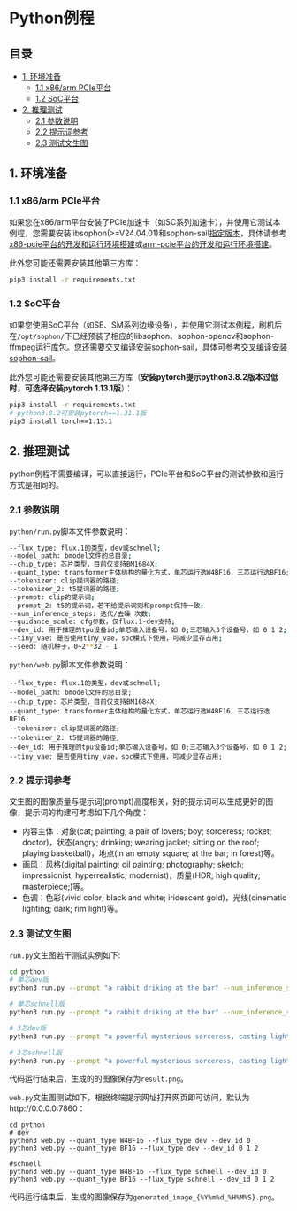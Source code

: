 # Python例程

## 目录

* [1. 环境准备](#1-环境准备)
    * [1.1 x86/arm PCIe平台](#11-x86arm-pcie平台)
    * [1.2 SoC平台](#12-soc平台)
* [2. 推理测试](#2-推理测试)
    * [2.1 参数说明](#21-参数说明)
    * [2.2 提示词参考](#22-提示词参考)
    * [2.3 测试文生图](#23-测试文生图)

## 1. 环境准备

### 1.1 x86/arm PCIe平台

如果您在x86/arm平台安装了PCIe加速卡（如SC系列加速卡），并使用它测试本例程，您需要安装libsophon(>=V24.04.01)和sophon-sail[指定版本](../README.md#3-运行环境准备)，具体请参考[x86-pcie平台的开发和运行环境搭建](../../../docs/Environment_Install_Guide.md#3-x86-pcie平台的开发和运行环境搭建)或[arm-pcie平台的开发和运行环境搭建](../../../docs/Environment_Install_Guide.md#5-arm-pcie平台的开发和运行环境搭建)。

此外您可能还需要安装其他第三方库：

```bash
pip3 install -r requirements.txt
```

### 1.2 SoC平台

如果您使用SoC平台（如SE、SM系列边缘设备），并使用它测试本例程，刷机后在`/opt/sophon/`下已经预装了相应的libsophon、sophon-opencv和sophon-ffmpeg运行库包。您还需要交叉编译安装sophon-sail，具体可参考[交叉编译安装sophon-sail](../../../docs/Environment_Install_Guide.md#42-交叉编译安装sophon-sail)。

此外您可能还需要安装其他第三方库（**安装pytorch提示python3.8.2版本过低时，可选择安装pytorch 1.13.1版**）：

```bash
pip3 install -r requirements.txt
# python3.8.2可安装pytorch==1.31.1版
pip3 install torch==1.13.1
```

## 2. 推理测试

python例程不需要编译，可以直接运行，PCIe平台和SoC平台的测试参数和运行方式是相同的。

### 2.1 参数说明

`python/run.py`脚本文件参数说明：

```bash
--flux_type: flux.1的类型，dev或schnell;
--model_path: bmodel文件的总目录;
--chip_type: 芯片类型，目前仅支持BM1684X;
--quant_type: transformer主体结构的量化方式，单芯运行选W4BF16，三芯运行选BF16;
--tokenizer: clip提词器的路径;
--tokenizer_2: t5提词器的路径;
--prompt: clip的提示词;
--prompt_2: t5的提示词，若不给提示词则和prompt保持一致;
--num_inference_steps: 迭代/去噪 次数;
--guidance_scale: cfg参数，仅flux.1-dev支持;
--dev_id: 用于推理的tpu设备id;单芯输入设备号，如 0;三芯输入3个设备号，如 0 1 2;
--tiny_vae: 是否使用tiny_vae，soc模式下使用，可减少显存占用;
--seed: 随机种子，0~2**32 - 1
```

`python/web.py`脚本文件参数说明：

```shell
--flux_type: flux.1的类型，dev或schnell;
--model_path: bmodel文件的总目录;
--chip_type: 芯片类型，目前仅支持BM1684X;
--quant_type: transformer主体结构的量化方式，单芯运行选W4BF16，三芯运行选BF16;
--tokenizer: clip提词器的路径;
--tokenizer_2: t5提词器的路径;
--dev_id: 用于推理的tpu设备id;单芯输入设备号，如 0;三芯输入3个设备号，如 0 1 2;
--tiny_vae: 是否使用tiny_vae，soc模式下使用，可减少显存占用;
```

### 2.2 提示词参考

文生图的图像质量与提示词(prompt)高度相关，好的提示词可以生成更好的图像，提示词的构建可考虑如下几个角度：

- 内容主体：对象(cat; painting; a pair of lovers; boy; sorceress; rocket; doctor)，状态(angry; drinking; wearing jacket; sitting on the roof; playing basketball)，地点(in an empty square; at the bar; in forest)等。
- 画风：风格(digital painting; oil painting; photography; sketch; impressionist; hyperrealistic; modernist)，质量(HDR; high quality; masterpiece;)等。
- 色调：色彩(vivid color; black and white; iridescent gold)，光线(cinematic lighting; dark; rim light)等。

### 2.3 测试文生图

`run.py`文生图若干测试实例如下:

```bash
cd python
# 单芯dev版
python3 run.py --prompt "a rabbit driking at the bar" --num_inference_steps 10 --quant_type W4BF16 --dev_id 0 --tiny_vae True

# 单芯schnell版
python3 run.py --prompt "a rabbit driking at the bar" --num_inference_steps 10 --quant_type W4BF16 --dev_id 0 --tiny_vae True --flux_type schnell

# 3芯dev版
python3 run.py --prompt "a powerful mysterious sorceress, casting lightning magic, detailed clothing, digital painting, hyperrealistic, fantasy, Surrealist, upper body, artstation, highly detailed, sharp focus, stunningly beautiful, dystopian" --num_inference_steps 10 --dev_id 0 1 2 --quant_type BF16

# 3芯schnell版
python3 run.py --prompt "a powerful mysterious sorceress, casting lightning magic, detailed clothing, digital painting, hyperrealistic, fantasy, Surrealist, upper body, artstation, highly detailed, sharp focus, stunningly beautiful, dystopian" --num_inference_steps 10 --dev_id 0 1 2 --quant_type BF16  --flux_type schnell
```

代码运行结束后，生成的的图像保存为`result.png`。

`web.py`文生图测试如下，根据终端提示网址打开网页即可访问，默认为http://0.0.0.0:7860：

```shell
cd python
# dev
python3 web.py --quant_type W4BF16 --flux_type dev --dev_id 0
python3 web.py --quant_type BF16 --flux_type dev --dev_id 0 1 2

#schnell
python3 web.py --quant_type W4BF16 --flux_type schnell --dev_id 0
python3 web.py --quant_type BF16 --flux_type schnell --dev_id 0 1 2
```

代码运行结束后，生成的图像保存为`generated_image_{%Y%m%d_%H%M%S}.png`。
